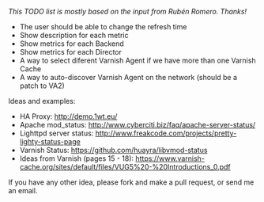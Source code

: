 _This TODO list is mostly based on the input from Rubén Romero. Thanks!_

* The user should be able to change the refresh time
* Show description for each metric
* Show metrics for each Backend
* Show metrics for each Director
* A way to select diferent Varnish Agent if we have more than one Varnish Cache
* A way to auto-discover Varnish Agent on the network (should be a patch to VA2)

Ideas and examples:
* HA Proxy: http://demo.1wt.eu/
* Apache mod_status: http://www.cyberciti.biz/faq/apache-server-status/
* Lighttpd server status: http://www.freakcode.com/projects/pretty-lighty-status-page
* Varnish Status: https://github.com/huayra/libvmod-status
* Ideas from Varnish (pages 15 - 18): https://www.varnish-cache.org/sites/default/files/VUG5%20-%20Introductions_0.pdf

If you have any other idea, please fork and make a pull request, or send me an email.
